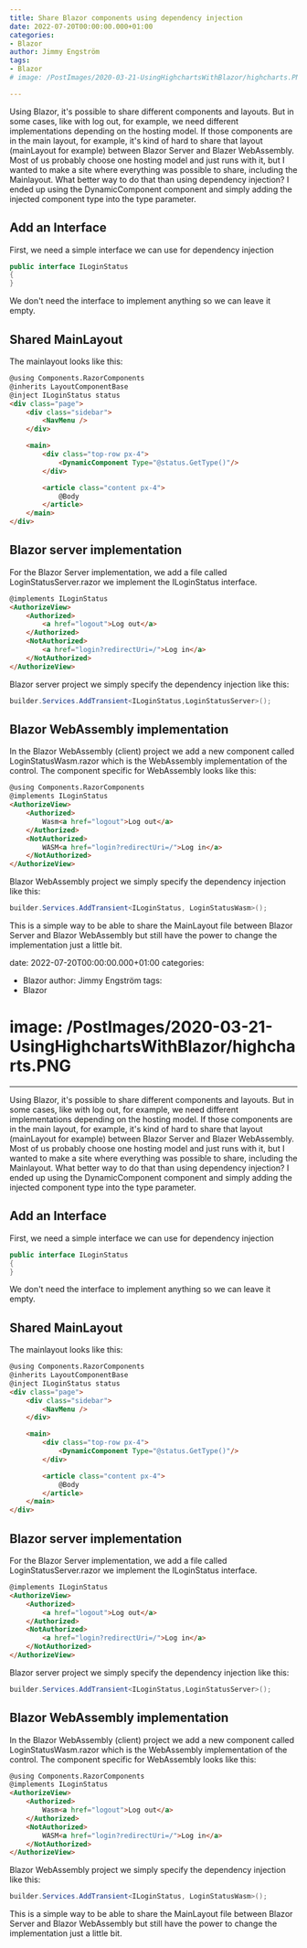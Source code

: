 ```yaml
---
title: Share Blazor components using dependency injection
date: 2022-07-20T00:00:00.000+01:00
categories:
- Blazor
author: Jimmy Engström
tags:
- Blazor
# image: /PostImages/2020-03-21-UsingHighchartsWithBlazor/highcharts.PNG

---
```

Using Blazor, it's possible to share different components and layouts.
But in some cases, like with log out, for example, we need different implementations depending on the hosting model. If those components are in the main layout, for example, it's kind of hard to share that layout (mainLayout for example) between Blazor Server and Blazer WebAssembly.
Most of us probably choose one hosting model and just runs with it, but I wanted to make a site where everything was possible to share, including the Mainlayout.
What better way to do that than using dependency injection?
I ended up using the DynamicComponent component and simply adding the injected component type into the type parameter.

## Add an Interface
First, we need a simple interface we can use for dependency injection
```csharp
public interface ILoginStatus
{
}
```
We don't need the interface to implement anything so we can leave it empty.

## Shared MainLayout
The mainlayout looks like this:
``` html
@using Components.RazorComponents
@inherits LayoutComponentBase
@inject ILoginStatus status
<div class="page">
    <div class="sidebar">
        <NavMenu />
    </div>

    <main>
        <div class="top-row px-4">
            <DynamicComponent Type="@status.GetType()"/>
        </div>

        <article class="content px-4">
            @Body
        </article>
    </main>
</div>

```


## Blazor server implementation
For the Blazor Server implementation, we add a file called LoginStatusServer.razor we implement the ILoginStatus interface.

``` html
@implements ILoginStatus
<AuthorizeView>
    <Authorized>
        <a href="logout">Log out</a>
    </Authorized>
    <NotAuthorized>
        <a href="login?redirectUri=/">Log in</a>
    </NotAuthorized>
</AuthorizeView>
```
Blazor server project we simply specify the dependency injection like this:
```csharp
builder.Services.AddTransient<ILoginStatus,LoginStatusServer>();
```

## Blazor WebAssembly implementation
In the Blazor WebAssembly (client) project we add a new component called LoginStatusWasm.razor which is the WebAssembly implementation of the control.
The component specific for WebAssembly looks like this:
```html
@using Components.RazorComponents
@implements ILoginStatus
<AuthorizeView>
    <Authorized>
        Wasm<a href="logout">Log out</a>
    </Authorized>
    <NotAuthorized>
        WASM<a href="login?redirectUri=/">Log in</a>
    </NotAuthorized>
</AuthorizeView>
```
Blazor WebAssembly project we simply specify the dependency injection like this:
```csharp
builder.Services.AddTransient<ILoginStatus, LoginStatusWasm>();
```

This is a simple way to be able to share the MainLayout file between Blazor Server and Blazor WebAssembly but still have the power to change the implementation just a little bit.

date: 2022-07-20T00:00:00.000+01:00
categories:
- Blazor
author: Jimmy Engström
tags:
- Blazor
# image: /PostImages/2020-03-21-UsingHighchartsWithBlazor/highcharts.PNG

---
Using Blazor, it's possible to share different components and layouts.
But in some cases, like with log out, for example, we need different implementations depending on the hosting model. If those components are in the main layout, for example, it's kind of hard to share that layout (mainLayout for example) between Blazor Server and Blazer WebAssembly.
Most of us probably choose one hosting model and just runs with it, but I wanted to make a site where everything was possible to share, including the Mainlayout.
What better way to do that than using dependency injection?
I ended up using the DynamicComponent component and simply adding the injected component type into the type parameter.

## Add an Interface
First, we need a simple interface we can use for dependency injection
```csharp
public interface ILoginStatus
{
}
```
We don't need the interface to implement anything so we can leave it empty.

## Shared MainLayout
The mainlayout looks like this:
``` html
@using Components.RazorComponents
@inherits LayoutComponentBase
@inject ILoginStatus status
<div class="page">
    <div class="sidebar">
        <NavMenu />
    </div>

    <main>
        <div class="top-row px-4">
            <DynamicComponent Type="@status.GetType()"/>
        </div>

        <article class="content px-4">
            @Body
        </article>
    </main>
</div>

```


## Blazor server implementation
For the Blazor Server implementation, we add a file called LoginStatusServer.razor we implement the ILoginStatus interface.

``` html
@implements ILoginStatus
<AuthorizeView>
    <Authorized>
        <a href="logout">Log out</a>
    </Authorized>
    <NotAuthorized>
        <a href="login?redirectUri=/">Log in</a>
    </NotAuthorized>
</AuthorizeView>
```
Blazor server project we simply specify the dependency injection like this:
```csharp
builder.Services.AddTransient<ILoginStatus,LoginStatusServer>();
```

## Blazor WebAssembly implementation
In the Blazor WebAssembly (client) project we add a new component called LoginStatusWasm.razor which is the WebAssembly implementation of the control.
The component specific for WebAssembly looks like this:
```html
@using Components.RazorComponents
@implements ILoginStatus
<AuthorizeView>
    <Authorized>
        Wasm<a href="logout">Log out</a>
    </Authorized>
    <NotAuthorized>
        WASM<a href="login?redirectUri=/">Log in</a>
    </NotAuthorized>
</AuthorizeView>
```
Blazor WebAssembly project we simply specify the dependency injection like this:
```csharp
builder.Services.AddTransient<ILoginStatus, LoginStatusWasm>();
```

This is a simple way to be able to share the MainLayout file between Blazor Server and Blazor WebAssembly but still have the power to change the implementation just a little bit.
